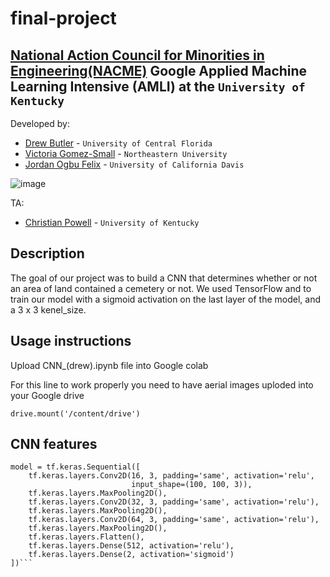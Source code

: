 <!--
Name of your teams' final project
-->
# final-project
## [National Action Council for Minorities in Engineering(NACME)](https://www.nacme.org) Google Applied Machine Learning Intensive (AMLI) at the `University of Kentucky`

<!--
List all of the members who developed the project and
link to each members respective GitHub profile
-->
Developed by: 
- [Drew Butler](https://github.com/drewbutler) - `University of Central Florida`
- [Victoria Gomez-Small](https://github.com/Via104) - `Northeastern University` 
- [Jordan Ogbu Felix](https://github.com/JordanOgbuFelix) - `University of California Davis`

![image](https://user-images.githubusercontent.com/85504234/127721641-08e9fdec-52be-4f4e-9c95-e491652bda30.png)



TA:
- [Christian Powell](http://github.com/cdpowell) - `University of Kentucky`

## Description

The goal of our project was to build a CNN that determines whether or not an area of land contained a cemetery or not. We used TensorFlow and to train our model with a sigmoid activation on the last layer of the model, and a 3 x 3 kenel_size. 


## Usage instructions
Upload CNN_(drew).ipynb file into Google colab

For this line to work properly you need to have aerial images uploded into your Google drive 
```
drive.mount('/content/drive')
```


## CNN features

```
model = tf.keras.Sequential([
    tf.keras.layers.Conv2D(16, 3, padding='same', activation='relu',
                           input_shape=(100, 100, 3)),
    tf.keras.layers.MaxPooling2D(),
    tf.keras.layers.Conv2D(32, 3, padding='same', activation='relu'),
    tf.keras.layers.MaxPooling2D(),
    tf.keras.layers.Conv2D(64, 3, padding='same', activation='relu'),
    tf.keras.layers.MaxPooling2D(),
    tf.keras.layers.Flatten(),
    tf.keras.layers.Dense(512, activation='relu'),
    tf.keras.layers.Dense(2, activation='sigmoid')
])```
```


